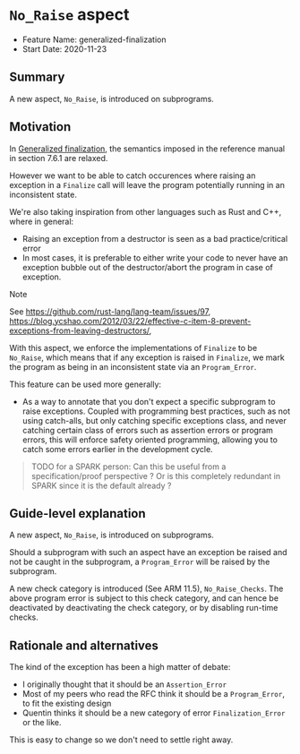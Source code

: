 # `No_Raise` aspect

- Feature Name: generalized-finalization
- Start Date: 2020-11-23

## Summary

A new aspect, `No_Raise`, is introduced on subprograms.

## Motivation

In [Generalized finalization](rfc-generalized-finalization.md), the semantics
imposed in the reference manual in section 7.6.1 are relaxed.

However we want to be able to catch occurences where raising an exception in a
`Finalize` call  will leave the program potentially running in an inconsistent
state.

We're also taking inspiration from other languages such as Rust and C++, where
in general:

* Raising an exception from a destructor is seen as a bad practice/critical error
* In most cases, it is preferable to either write your code to never have an
  exception bubble out of the destructor/abort the program in case of
  exception.

> [!NOTE]
> See https://github.com/rust-lang/lang-team/issues/97,
> https://blog.ycshao.com/2012/03/22/effective-c-item-8-prevent-exceptions-from-leaving-destructors/,

With this aspect, we enforce the implementations of `Finalize` to be
`No_Raise`, which means that if any exception is raised in `Finalize`, we mark
the program as being in an inconsistent state via an `Program_Error`.

This feature can be used more generally:

* As a way to annotate that you don't expect a specific subprogram to raise
  exceptions. Coupled with programming best practices, such as not using
  catch-alls, but only catching specific exceptions class, and never catching
  certain class of errors such as assertion errors or program errors, this will
  enforce safety oriented programming, allowing you to catch some errors
  earlier in the development cycle.

> TODO for a SPARK person: Can this be useful from a specification/proof
> perspective ? Or is this completely redundant in SPARK since it is the
> default already ?

## Guide-level explanation

A new aspect, `No_Raise`, is introduced on subprograms.

Should a subprogram with such an aspect have an exception be raised and not be
caught in the subprogram, a `Program_Error` will be raised by the
subprogram.

A new check category is introduced (See ARM 11.5), `No_Raise_Checks`. The above
program error is subject to this check category, and can hence be deactivated
by deactivating the check category, or by disabling run-time checks.

## Rationale and alternatives

The kind of the exception has been a high matter of debate:

* I originally thought that it should be an `Assertion_Error`
* Most of my peers who read the RFC think it should be a `Program_Error`, to fit the existing design
* Quentin thinks it should be a new category of error `Finalization_Error` or the like.

This is easy to change so we don't need to settle right away.
